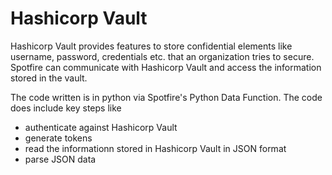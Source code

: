 # Hashicorp Vault

Hashicorp Vault provides features to store confidential elements like username, password, credentials etc. that an organization tries to secure. Spotfire can communicate with Hashicorp Vault and access the information stored in the vault.

The code written is in python via Spotfire's Python Data Function. The code does include key steps like

- authenticate against Hashicorp Vault
- generate tokens
- read the informationn stored in Hashicorp Vault in JSON format
- parse JSON data
